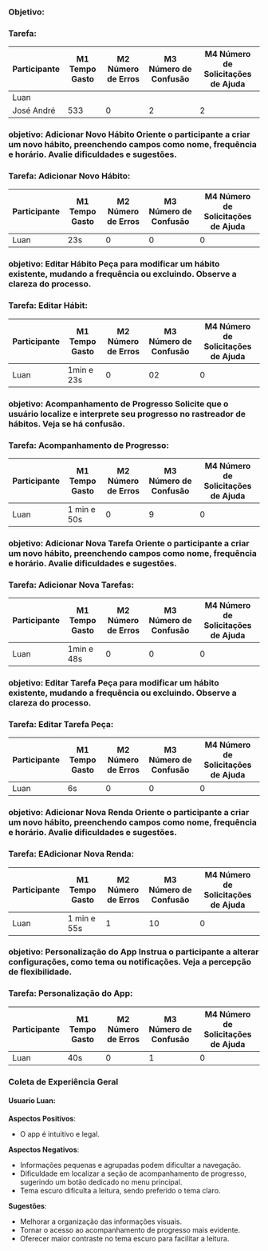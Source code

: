### Objetivo: 
###   Tarefa: 
| Participante  | M1 Tempo Gasto | M2 Número de Erros | M3 Número de Confusão | M4 Número de Solicitações de Ajuda |
|---------------|----------------|--------------------|-----------------------|------------------------------------|
| Luan          |                |                    |                       |                                    |
| José André    | 533            | 0                  | 2                     | 2                                  |


### objetivo: Adicionar Novo Hábito Oriente o participante a criar um novo hábito, preenchendo campos como nome, frequência e horário. Avalie dificuldades e sugestões.
###   Tarefa:  Adicionar Novo Hábito:
| Participante  | M1 Tempo Gasto | M2 Número de Erros | M3 Número de Confusão | M4 Número de Solicitações de Ajuda                      |
|---------------|----------------|--------------------|-----------------------|------------------------------------|
| Luan          |   23s          | 0                  | 0                     | 0                                  |

### objetivo: Editar Hábito Peça para modificar um hábito existente, mudando a frequência ou excluindo. Observe a clareza do processo.
###   Tarefa:  Editar Hábit:
| Participante  | M1 Tempo Gasto | M2 Número de Erros | M3 Número de Confusão | M4 Número de Solicitações de Ajuda                      |
|---------------|----------------|--------------------|-----------------------|------------------------------------|
| Luan          |   1min e 23s   | 0                  | 02                     | 0                                  |

### objetivo: Acompanhamento de Progresso Solicite que o usuário localize e interprete seu progresso no rastreador de hábitos. Veja se há confusão.
###   Tarefa:  Acompanhamento de Progresso:
| Participante  | M1 Tempo Gasto | M2 Número de Erros | M3 Número de Confusão | M4 Número de Solicitações de Ajuda                      |
|---------------|----------------|--------------------|-----------------------|------------------------------------|
| Luan          |   1 min e 50s  | 0                  | 9                     | 0                                  |

### objetivo: Adicionar Nova Tarefa Oriente o participante a criar um novo hábito, preenchendo campos como nome, frequência e horário. Avalie dificuldades e sugestões.
###   Tarefa:  Adicionar Nova Tarefas:
| Participante  | M1 Tempo Gasto | M2 Número de Erros | M3 Número de Confusão | M4 Número de Solicitações de Ajuda                      |
|---------------|----------------|--------------------|-----------------------|------------------------------------|
| Luan          |   1min e 48s   | 0                  | 0                     | 0                                  |

### objetivo: Editar Tarefa Peça para modificar um hábito existente, mudando a frequência ou excluindo. Observe a clareza do processo.
###   Tarefa:  Editar Tarefa Peça:
| Participante  | M1 Tempo Gasto | M2 Número de Erros | M3 Número de Confusão | M4 Número de Solicitações de Ajuda                      |
|---------------|----------------|--------------------|-----------------------|------------------------------------|
| Luan          |   6s           | 0                  | 0                     | 0                                  |

### objetivo: Adicionar Nova Renda Oriente o participante a criar um novo hábito, preenchendo campos como nome, frequência e horário. Avalie dificuldades e sugestões.
###   Tarefa:  EAdicionar Nova Renda:
| Participante  | M1 Tempo Gasto | M2 Número de Erros | M3 Número de Confusão | M4 Número de Solicitações de Ajuda                      |
|---------------|----------------|--------------------|-----------------------|------------------------------------|
| Luan          |   1 min e 55s  | 1                  | 10                     | 0                                  |

### objetivo: Personalização do App Instrua o participante a alterar configurações, como tema ou notificações. Veja a percepção de flexibilidade.
###   Tarefa:  Personalização do App:
| Participante  | M1 Tempo Gasto | M2 Número de Erros | M3 Número de Confusão | M4 Número de Solicitações de Ajuda                      |
|---------------|----------------|--------------------|-----------------------|------------------------------------|
| Luan          |   40s          | 0                  | 1                     | 0                                  |

### Coleta de Experiência Geral
#### Usuario Luan:
**Aspectos Positivos**:
- O app é intuitivo e legal.

**Aspectos Negativos**:
- Informações pequenas e agrupadas podem dificultar a navegação.
- Dificuldade em localizar a seção de acompanhamento de progresso, sugerindo um botão dedicado no menu principal.
- Tema escuro dificulta a leitura, sendo preferido o tema claro.

**Sugestões**:
- Melhorar a organização das informações visuais.
- Tornar o acesso ao acompanhamento de progresso mais evidente.
- Oferecer maior contraste no tema escuro para facilitar a leitura.
